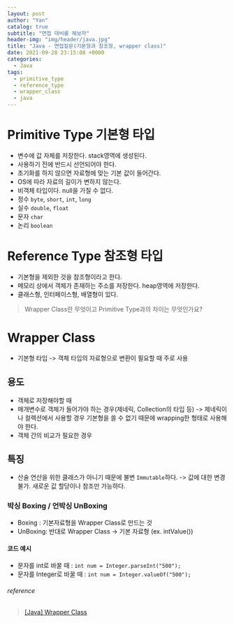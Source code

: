 ```yaml
---
layout: post
author: "Yan"
catalog: true
subtitle: "면접 대비를 해보자"
header-img: "img/header/java.jpg"
title: "Java - 면접질문(기본형과 참조형, wrapper class)"
date: 2021-09-28 23:15:08 +0000
categories:
  - Java
tags:
  - primitive_type
  - reference_type
  - wrapper_class
  - java
---
```


# Primitive Type 기본형 타입

- 변수에 값 자체를 저장한다. stack영역에 생성된다.
- 사용하기 전에 반드시 선언되어야 한다.
- 초기화를 하지 않으면 자료형에 맞는 기본 값이 들어간다.
- OS에 따라 자료의 길이가 변하지 않는다.
- 비객체 타입이다. null을 가질 수 없다.
- 정수 `byte`, `short`, `int`, `long`
- 실수 `double`, `float`
- 문자 `char`
- 논리 `boolean`

# Reference Type 참조형 타입
- 기본형을 제외한 것을 참조형이라고 한다.
- 메모리 상에서 객체가 존재하는 주소를 저장한다. heap영역에 저장한다.
- 클래스형, 인터페이스형, 배열형이 있다.

> Wrapper Class란 무엇이고 Primitive Type과의 차이는 무엇인가요?

# Wrapper Class

- 기본형 타입 -> 객체 타입의 자료형으로 변환이 필요할 때 주로 사용

## 용도
- 객체로 저장해야할 때
- 매개변수로 객체가 들어가야 하는 경우(제네릭, Collection의 타입 등) -> 제네릭이나 컬렉션에서 사용할 경우 기본형을 쓸 수 없기 때문에 wrapping한 형태로 사용해야 한다.
- 객체 간의 비교가 필요한 경우

## 특징
- 산술 연산을 위한 클래스가 아니기 때문에 불변 `Immutable`하다. -> 값에 대한 변경 불가. 새로운 값 할당이나 참조만 가능하다.

### 박싱 Boxing / 언박싱 UnBoxing
- Boxing : 기본자료형을 Wrapper Class로 만드는 것
- UnBoxing: 반대로 Wrapper Class -> 기본 자료형 (ex. intValue())

#### 코드 예시
- 문자를 int로 바꿀 때 : `int num = Integer.parseInt("500");`
- 문자를 Integer로 바꿀 때 : `int num = Integer.valueOf("500");`


###### reference 
> [[Java] Wrapper Class](https://github.com/WooVictory/Ready-For-Tech-Interview/blob/master/Java/%5BJava%5D%20Wrapper%20Class.md)  